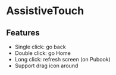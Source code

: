 # AssistiveTouch

## Features

* Single click: go back
* Double click: go Home
* Long click: refresh screen (on Pubook)
* Support drag icon around
